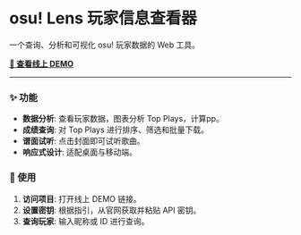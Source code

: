 # osu! Lens 玩家信息查看器

一个查询、分析和可视化 osu! 玩家数据的 Web 工具。

**[🚀 查看线上 DEMO](http://osulens.netlify.app)**

---

### ✨ 功能

* **数据分析**: 查看玩家数据，图表分析 Top Plays，计算pp。
* **成绩查询**: 对 Top Plays 进行排序、筛选和批量下载。
* **谱面试听**: 点击封面即可试听歌曲。
* **响应式设计**: 适配桌面与移动端。

### 🚀 使用

1.  **访问项目**: 打开线上 DEMO 链接。
2.  **设置密钥**: 根据指引，从官网获取并粘贴 API 密钥。
3.  **查询玩家**: 输入昵称或 ID 进行查询。


